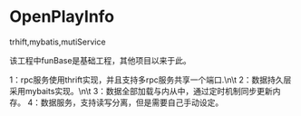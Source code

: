 OpenPlayInfo
============

trhift,mybatis,mutiService

该工程中funBase是基础工程，其他项目以来于此。

1：rpc服务使用thrift实现，并且支持多rpc服务共享一个端口.\n\t
2：数据持久层采用mybaits实现。\n\t
3：数据全部加载与内从中，通过定时机制同步更新内存。
4：数据服务，支持读写分离，但是需要自己手动设定。